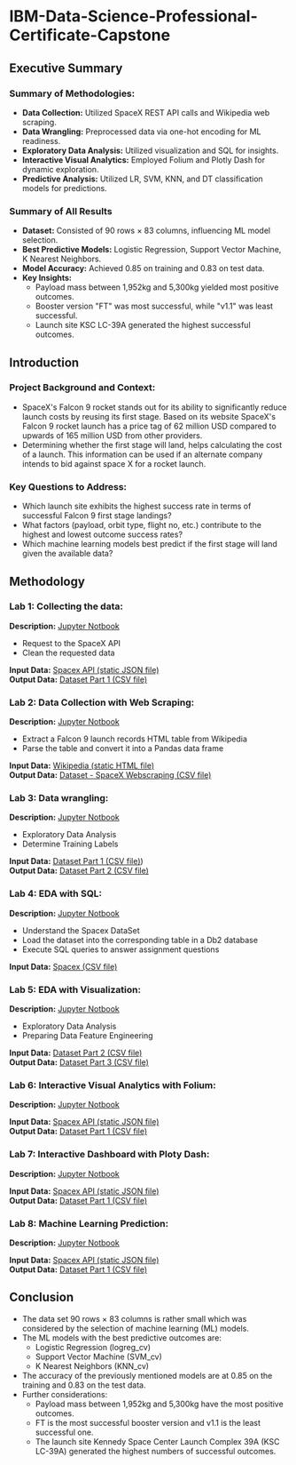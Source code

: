 # IBM-Data-Science-Professional-Certificate-Capstone


## Executive Summary

### Summary of Methodologies:
- **Data Collection:** Utilized SpaceX REST API calls and Wikipedia web scraping.
- **Data Wrangling:** Preprocessed data via one-hot encoding for ML readiness.
- **Exploratory Data Analysis:** Utilized visualization and SQL for insights.
- **Interactive Visual Analytics:** Employed Folium and Plotly Dash for dynamic exploration.
- **Predictive Analysis:** Utilized LR, SVM, KNN, and DT classification models for predictions.

### Summary of All Results
- **Dataset:** Consisted of 90 rows × 83 columns, influencing ML model selection.
- **Best Predictive Models:** Logistic Regression, Support Vector Machine, K Nearest Neighbors.
- **Model Accuracy:** Achieved 0.85 on training and 0.83 on test data.
- **Key Insights:**
    - Payload mass between 1,952kg and 5,300kg yielded most positive outcomes.
    - Booster version "FT" was most successful, while "v1.1" was least successful.
    - Launch site KSC LC-39A generated the highest successful outcomes.


## Introduction

### Project Background and Context:
- SpaceX's Falcon 9 rocket stands out for its ability to significantly reduce launch costs by reusing its first stage. Based on its website SpaceX's Falcon 9 rocket launch  has a price tag of 62 million USD compared to upwards of 165 million USD from other providers.
- Determining whether the first stage will land, helps calculating the cost of a launch. This information can be used if an alternate company intends to bid against space X for a rocket launch.

### Key Questions to Address:
- Which launch site exhibits the highest success rate in terms of successful Falcon 9 first stage landings? 
- What factors (payload, orbit type, flight no, etc.) contribute to the highest and lowest outcome success rates? 
- Which machine learning models best predict if the first stage will land given the available data?


## Methodology

### Lab 1: Collecting the data:
**Description:** [Jupyter Notbook](https://github.com/oro766/IBM-Data-Science-Professional-Certificate-Capstone/blob/6565629ebf0c663fd25a4322425d0e816a27a794/jupyter-labs-spacex-data-collection-api_oo.ipynb)<br> 
- Request to the SpaceX API<br>
- Clean the requested data<br>

**Input Data:** [Spacex API (static JSON file)](https://cf-courses-data.s3.us.cloud-object-storage.appdomain.cloud/IBM-DS0321EN-SkillsNetwork/datasets/API_call_spacex_api.json) <br>
**Output Data:** [Dataset Part 1 (CSV file)](https://github.com/oro766/IBM-Data-Science-Professional-Certificate-Capstone/blob/1b244b5e61b5fcdb754a2065f7db0235dccf2814/dataset_part_1.csv<br>)

### Lab 2: Data Collection with Web Scraping:
**Description:** [Jupyter Notbook](https://github.com/oro766/IBM-Data-Science-Professional-Certificate-Capstone/blob/6565629ebf0c663fd25a4322425d0e816a27a794/jupyter-labs-webscraping_oo.ipynb)<br> 
- Extract a Falcon 9 launch records HTML table from Wikipedia<br>
- Parse the table and convert it into a Pandas data frame<br>

**Input Data:** [Wikipedia (static HTML file)](https://en.wikipedia.org/w/index.php?title=List_of_Falcon_9_and_Falcon_Heavy_launches&oldid=1027686922") <br>
**Output Data:** [Dataset - SpaceX Webscraping (CSV file)](https://github.com/oro766/IBM-Data-Science-Professional-Certificate-Capstone/blob/6565629ebf0c663fd25a4322425d0e816a27a794/spacex_web_scraped.csv)

### Lab 3: Data wrangling: 
**Description:** [Jupyter Notbook](https://github.com/oro766/IBM-Data-Science-Professional-Certificate-Capstone/blob/6565629ebf0c663fd25a4322425d0e816a27a794/labs-jupyter-spacex-Data%20wrangling_oo.ipynb)<br> 
- Exploratory Data Analysis<br>
- Determine Training Labels<br>

**Input Data:** [Dataset Part 1 (CSV file)](https://cf-courses-data.s3.us.cloud-object-storage.appdomain.cloud/IBM-DS0321EN-SkillsNetwork/datasets/dataset_part_1.csv")) <br>
**Output Data:** [Dataset Part 2 (CSV file)](https://github.com/oro766/IBM-Data-Science-Professional-Certificate-Capstone/blob/6565629ebf0c663fd25a4322425d0e816a27a794/dataset_part_2.csv)

### Lab 4: EDA with SQL: 
**Description:** [Jupyter Notbook](https://github.com/oro766/IBM-Data-Science-Professional-Certificate-Capstone/blob/6565629ebf0c663fd25a4322425d0e816a27a794/jupyter-labs-eda-sql-coursera_sqllite_oo.ipynb)<br> 
- Understand the Spacex DataSet
- Load the dataset into the corresponding table in a Db2 database
- Execute SQL queries to answer assignment questions

**Input Data:** [Spacex (CSV file)](https://cf-courses-data.s3.us.cloud-object-storage.appdomain.cloud/IBM-DS0321EN-SkillsNetwork/labs/module_2/data/Spacex.csv") <br>

### Lab 5: EDA with Visualization:
**Description:** [Jupyter Notbook](https://github.com/oro766/IBM-Data-Science-Professional-Certificate-Capstone/blob/6565629ebf0c663fd25a4322425d0e816a27a794/jupyter-labs-eda-dataviz.ipynb.jupyterlite_oo.ipynb)<br> 
- Exploratory Data Analysis
- Preparing Data Feature Engineering

**Input Data:** [Dataset Part 2 (CSV file)](https://cf-courses-data.s3.us.cloud-object-storage.appdomain.cloud/IBM-DS0321EN-SkillsNetwork/datasets/dataset_part_2.csv") <br>
**Output Data:** [Dataset Part 3 (CSV file)](https://github.com/oro766/IBM-Data-Science-Professional-Certificate-Capstone/blob/6565629ebf0c663fd25a4322425d0e816a27a794/dataset_part_3.csv)

### Lab 6: Interactive Visual Analytics with Folium:
**Description:** [Jupyter Notbook]()<br> 

**Input Data:** [Spacex API (static JSON file)]() <br>
**Output Data:** [Dataset Part 1 (CSV file)]()

### Lab 7: Interactive Dashboard with Ploty Dash: 
**Description:** [Jupyter Notbook]()<br> 


**Input Data:** [Spacex API (static JSON file)]() <br>
**Output Data:** [Dataset Part 1 (CSV file)]()

### Lab 8: Machine Learning Prediction:
**Description:** [Jupyter Notbook]()<br> 


**Input Data:** [Spacex API (static JSON file)]() <br>
**Output Data:** [Dataset Part 1 (CSV file)]()

## Conclusion
- The data set 90 rows × 83 columns is rather small which was considered by the selection of machine learning (ML) models.
- The ML models with the best predictive outcomes are:
    - Logistic Regression (logreg_cv)
    - Support Vector Machine (SVM_cv)
    - K Nearest Neighbors (KNN_cv)
- The accuracy of the previously mentioned models are at 0.85 on the training and 0.83 on the test data.
- Further considerations:
    - Payload mass between 1,952kg and 5,300kg have the most positive outcomes.
    - FT is the most successful booster version and v1.1 is the least successful one. 
    - The launch site Kennedy Space Center Launch Complex 39A (KSC LC-39A) generated the highest numbers of successful          outcomes.

